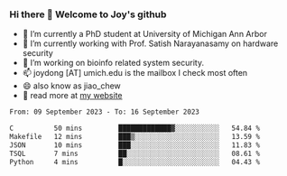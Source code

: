 ### Hi there 👋 Welcome to Joy's github

- 🔭 I’m currently a PhD student at University of Michigan Ann Arbor
- 🌱 I’m currently working with Prof. Satish Narayanasamy on hardware security
- 👯 I’m working on bioinfo related system security. 
- 📫 joydong [AT] umich.edu is the mailbox I check most often
- 😄 also know as jiao_chew
- 💬 read more at [my website](https://joydddd.github.io/)
<!--START_SECTION:waka-->

```txt
From: 09 September 2023 - To: 16 September 2023

C          50 mins         █████████████▓░░░░░░░░░░░   54.84 %
Makefile   12 mins         ███▒░░░░░░░░░░░░░░░░░░░░░   13.59 %
JSON       10 mins         ███░░░░░░░░░░░░░░░░░░░░░░   11.83 %
TSQL       7 mins          ██░░░░░░░░░░░░░░░░░░░░░░░   08.61 %
Python     4 mins          █░░░░░░░░░░░░░░░░░░░░░░░░   04.43 %
```

<!--END_SECTION:waka-->
